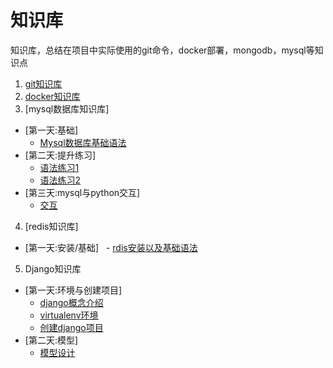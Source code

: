 # 知识库
知识库，总结在项目中实际使用的git命令，docker部署，mongodb，mysql等知识点

1. [git知识库](git.md)
2. [docker知识库](docker/docker.md)
3. [mysql数据库知识库]
 - [第一天:基础]
   - [Mysql数据库基础语法](sql/mysql.md)
 - [第二天:提升练习]
   - [语法练习1](sql/mysql2_1.md)
   - [语法练习2](sql/mysql2_2.md)
 - [第三天:mysql与python交互]
   - [交互](sql/mysql3.md)
4. [redis知识库]
 - [第一天:安装/基础]
   - [rdis安装以及基础语法](sql/redis.md)
5. Django知识库
 - [第一天:环境与创建项目]
   - [django概念介绍](django/django_pattern.md)
   - [virtualenv环境](django/python_virtualenv.md)
   - [创建django项目](django/django_halloWorld.md)
 - [第二天:模型]
   - [模型设计](django/django_models.md)
